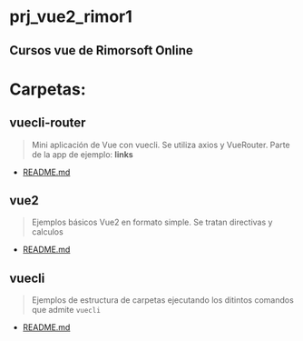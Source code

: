 # prj_vue2_rimor1
## Cursos vue de Rimorsoft Online

# Carpetas:

## vuecli-router
> Mini aplicación de Vue con vuecli. Se utiliza axios y VueRouter. Parte de la app de ejemplo: **links**
- [README.md](https://github.com/eacevedof/prj_vue2_rimor1/blob/master/vuecli-router/README.md)

## vue2
> Ejemplos básicos Vue2 en formato simple. Se tratan directivas y calculos
- [README.md](https://github.com/eacevedof/prj_vue2_rimor1/blob/master/vue2/README.md)

## vuecli
> Ejemplos de estructura de carpetas ejecutando los ditintos comandos que admite `vuecli`
- [README.md](https://github.com/eacevedof/prj_vue2_rimor1/blob/master/vuecli/README.md)

